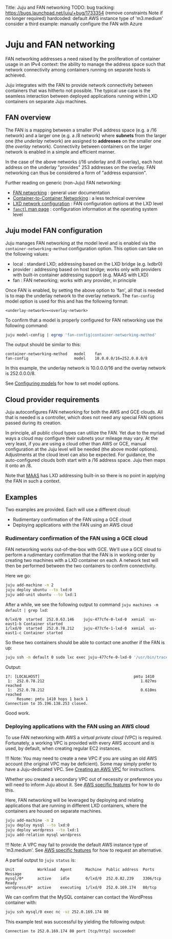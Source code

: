 Title: Juju and FAN networking
TODO:  bug tracking: https://bugs.launchpad.net/juju/+bug/1733354 (remove constraints Note if no longer required)
       hardcoded: default AWS instance type of 'm3.medium'
       consider a third example: manually configure the FAN with Azure

# Juju and FAN networking

FAN networking addresses a need raised by the proliferation of container usage
in an IPv4 context: the ability to manage the address space such that network
connectivity among containers running on separate hosts is achieved.

Juju integrates with the FAN to provide network connectivity between containers
that was hitherto not possible. The typical use case is the seamless
interaction between deployed applications running within LXD containers on
separate Juju machines.

## FAN overview

The FAN is a mapping between a smaller IPv4 address space (e.g. a /16 network)
and a larger one (e.g. a /8 network) where **subnets** from the larger one (the
*underlay* network) are assigned to **addresses** on the smaller one (the
*overlay* network). Connectivity between containers on the larger network is
enabled in a simple and efficient manner.

In the case of the above networks (/16 underlay and /8 overlay), each host
address on the underlay "provides" 253 addresses on the overlay. FAN networking
can thus be considered a form of "address expansion".

Further reading on generic (non-Juju) FAN networking:

 - [FAN networking][fan-ubuntu-wiki] : general user documentation
 - [Container-to-Container Networking][fan-ubuntu-insights] : a less technical
   overview
 - [LXD network configuration][fan-lxd-config-options] : FAN configuration
   options at the LXD level
 - [`fanctl` man page][fan-fanctl-man-page] : configuration information at the
   operating system level

## Juju model FAN configuration

Juju manages FAN networking at the model level and is enabled via the
`container-networking-method` configuration option. This option can take on the
following values:

 - local : standard LXD; addressing based on the LXD bridge (e.g. lxdbr0)
 - provider : addressing based on host bridge; works only with providers with
   built-in container addressing support (e.g. MAAS with LXD)
 - fan : FAN networking; works with any provider, in principle

Once FAN is enabled, by setting the above option to 'fan', all that is needed
is to map the underlay network to the overlay network. The `fan-config` model
option is used for this and has the following format:

  `<underlay-network>=<overlay-network>`

To confirm that a model is properly configured for FAN networking use the
following command:

```bash
juju model-config | egrep 'fan-config|container-networking-method'
```

The output should be similar to this:

```no-highlight
container-networking-method   model    fan
fan-config                    model    10.0.0.0/16=252.0.0.0/8
```

In this example, the underlay network is 10.0.0.0/16 and the overlay network is
252.0.0.0/8.

See [Configuring models][models-config] for how to set model options.

## Cloud provider requirements

Juju autoconfigures FAN networking for both the AWS and GCE clouds. All that
is needed is a controller, which does not need any special FAN options passed
during its creation.

In principle, all public cloud types can utilize the FAN. Yet due to the myriad
ways a cloud may configure their subnets your mileage may vary. At the very
least, if you are using a cloud other than AWS or GCE, manual configuration at
the Juju level will be needed (the above model options). Adjustments at the
cloud level can also be expected. For guidance, the auto-configured clouds both
start with a /16 address space. Juju then maps it onto an /8.

Note that [MAAS][maas-upstream] has LXD addressing built-in so there is no
point in applying the FAN in such a context.

## Examples

Two examples are provided. Each will use a different cloud:

 - Rudimentary confirmation of the FAN using a GCE cloud
 - Deploying applications with the FAN using an AWS cloud

### Rudimentary confirmation of the FAN using a GCE cloud

FAN networking works out-of-the-box with GCE. We'll use a GCE cloud to perform
a rudimentary confirmation that the FAN is in working order by creating two
machines with a LXD container on each. A network test will then be performed
between the two containers to confirm connectivity.

Here we go:

```bash
juju add-machine -n 2
juju deploy ubuntu --to lxd:0
juju add-unit ubuntu --to lxd:1
```

After a while, we see the following output to command
`juju machines -m default | grep lxd`:

```no-highlight
0/lxd/0  started  252.0.63.146    juju-477cfe-0-lxd-0  xenial  us-east1-b Container started
1/lxd/0  started  252.0.78.212    juju-477cfe-1-lxd-0  xenial  us-east1-c Container started
```

So these two containers should be able to contact one another if the FAN is up:

```bash
juju ssh -m default 0 sudo lxc exec juju-477cfe-0-lxd-0 '/usr/bin/tracepath 252.0.78.212'
```

Output:

```no-highlight
1?: [LOCALHOST]                                         pmtu 1410
 1:  252.0.78.212                                          1.027ms reached
 1:  252.0.78.212                                          0.610ms reached
     Resume: pmtu 1410 hops 1 back 1 
Connection to 35.196.138.253 closed.
```

Good work.

### Deploying applications with the FAN using an AWS cloud

To use FAN networking with AWS a *virtual private cloud* (VPC) is required.
Fortunately, a working VPC is provided with every AWS account and is used, by
default, when creating regular EC2 instances.  

!!! Note:
    You may need to create a new VPC if you are using an old AWS account (the
    original VPC may be deficient). Some may simply prefer to have a
    Juju-dedicated VPC. See [Creating an AWS VPC][fan-aws-vpc] for
    instructions.

Whether you created a secondary VPC out of necessity or preference you will
need to inform Juju about it. See
[AWS specific features][anchor__aws-specific-features] for how to do this.

Here, FAN networking will be leveraged by deploying and relating applications
that are running in different LXD containers, where the containers are housed
on separate machines.

```bash
juju add-machine -n 2
juju deploy mysql --to lxd:0
juju deploy wordpress --to lxd:1
juju add-relation mysql wordpress
```

!!! Note:
    A VPC may fail to provide the default AWS instance type of 'm3.medium'. See
    [AWS specific features][anchor__aws-specific-features] for how to request
    an alternative.

A partial output to `juju status` is:

```no-highlight
Unit          Workload  Agent      Machine  Public address  Ports     Message
mysql/0*      active    idle       0/lxd/0  252.0.82.239    3306/tcp  Ready
wordpress/0*  active    executing  1/lxd/0  252.0.169.174   80/tcp
```

We can confirm that the MySQL container can contact the WordPress container
with:

```bash
juju ssh mysql/0 exec nc -vz 252.0.169.174 80
```

This example test was successful by yielding the following output:

```no-highlight
Connection to 252.0.169.174 80 port [tcp/http] succeeded!
```


<!-- LINKS -->

[maas-upstream]: https://maas.io/
[fan-ubuntu-wiki]: https://wiki.ubuntu.com/FanNetworking
[fan-ubuntu-insights]: https://insights.ubuntu.com/2015/06/22/container-to-container-networking-the-bits-have-hit-the-fan/
[fan-lxd-config-options]: https://github.com/lxc/lxd/blob/master/doc/networks.md
[fan-fanctl-man-page]: http://manpages.ubuntu.com/cgi-bin/search.py?q=fanctl
[fan-aws-vpc]: ./charms-fan-aws-vpc.html
[models-config]: ./models-config.html
[anchor__aws-specific-features]: ./help-aws.html#aws-specific-features
